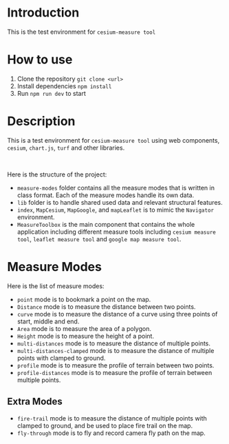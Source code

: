 # Introduction
This is the test environment for `cesium-measure tool`

# How to use
1. Clone the repository `git clone <url>`
2. Install dependencies `npm install`
3. Run `npm run dev` to start 

# Description
This is a test environment for `cesium-measure tool` using web components, `cesium`, `chart.js`, `turf` and other libraries.

<br />

Here is the structure of the project:
- `measure-modes` folder contains all the measure modes that is written in class format. Each of the measure modes handle its own data.
- `lib` folder is to handle shared used data and relevant structural features.
- `index`, `MapCesium`, `MapGoogle`, and `mapLeaflet` is to mimic the `Navigator` environment.
- `MeasureToolbox` is the main component that contains the whole application including different measure tools including `cesium measure tool`, `leaflet measure tool` and `google map measure tool`.



# Measure Modes
Here is the list of measure modes:
- `point` mode is to bookmark a point on the map.
- `Distance` mode is to measure the distance between two points.
- `curve` mode is to measure the distance of a curve using three points of start, middle and end.
- `Area` mode is to measure the area of a polygon.
- `Height` mode is to measure the height of a point.
- `multi-distances` mode is to measure the distance of multiple points. 
- `multi-distances-clamped` mode is to measure the distance of multiple points with clamped to ground.
- `profile` mode is to measure the profile of terrain between two points.
- `profile-distances` mode is to measure the profile of terrain between multiple points.

## Extra Modes
- `fire-trail` mode is to measure the distance of multiple points with clamped to ground, and be used to place fire trail on the map.
- `fly-through` mode is to fly and record camera fly path on the map.


